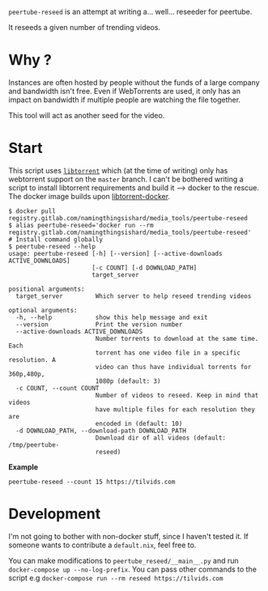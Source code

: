 `peertube-reseed` is an attempt at writing a... well... reseeder for peertube.

It reseeds a given number of trending videos.

# Why ?

Instances are often hosted by people without the funds of a large company
 and bandwidth isn't free.
Even if WebTorrents are used, it only has an impact on bandwidth 
 if multiple people are watching the file together.

This tool will act as another seed for the video.

# Start

This script uses [`libtorrent`][libtorrent] which (at the time of writing) only has webtorrent support 
 on the `master` branch.
I can't be bothered writing a script to install libtorrent requirements and build it --> docker to the rescue.
The docker image builds upon [libtorrent-docker].

```shell
$ docker pull registry.gitlab.com/namingthingsishard/media_tools/peertube-reseed
$ alias peertube-reseed='docker run --rm registry.gitlab.com/namingthingsishard/media_tools/peertube-reseed'
# Install command globally
$ peertube-reseed --help
usage: peertube-reseed [-h] [--version] [--active-downloads ACTIVE_DOWNLOADS]
                       [-c COUNT] [-d DOWNLOAD_PATH]
                       target_server

positional arguments:
  target_server         Which server to help reseed trending videos

optional arguments:
  -h, --help            show this help message and exit
  --version             Print the version number
  --active-downloads ACTIVE_DOWNLOADS
                        Number torrents to download at the same time. Each
                        torrent has one video file in a specific resolution. A
                        video can thus have individual torrents for 360p,480p,
                        1080p (default: 3)
  -c COUNT, --count COUNT
                        Number of videos to reseed. Keep in mind that videos
                        have multiple files for each resolution they are
                        encoded in (default: 10)
  -d DOWNLOAD_PATH, --download-path DOWNLOAD_PATH
                        Download dir of all videos (default: /tmp/peertube-
                        reseed)
```

**Example**

`peertube-reseed --count 15 https://tilvids.com`

# Development

I'm not going to bother with non-docker stuff, since I haven't tested it.
If someone wants to contribute a `default.nix`, feel free to.

You can make modifications to `peertube_reseed/__main__.py` and run 
`docker-compose up --no-log-prefix`.
You can pass other commands to the script e.g
`docker-compose run --rm reseed https://tilvids.com`


[libtorrent]: https://libtorrent.org/
[libtorrent-docker]: https://gitlab.com/NamingThingsIsHard/net/torrent/libtorrent-docker/
